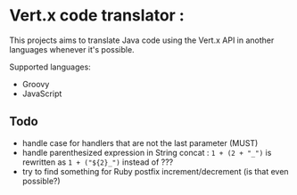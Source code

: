 Vert.x code translator :
========

This projects aims to translate Java code using the Vert.x API in another languages whenever it's possible.

Supported languages:

* Groovy
* JavaScript


## Todo

- handle case for handlers that are not the last parameter (MUST)
- handle parenthesized expression in String concat : `1 + (2 + "_")` is rewritten as `1 + ("${2}_")` instead of ???
- try to find something for Ruby postfix increment/decrement (is that even possible?)
